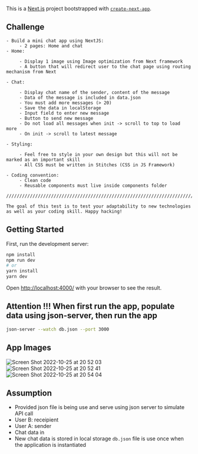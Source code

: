 This is a [Next.js](https://nextjs.org/) project bootstrapped with [`create-next-app`](https://github.com/vercel/next.js/tree/canary/packages/create-next-app).

## Challenge
```
- Build a mini chat app using NextJS:
     - 2 pages: Home and chat
- Home:

     - Display 1 image using Image optimization from Next framework
     - A button that will redirect user to the chat page using routing mechanism from Next

- Chat:

     - Display chat name of the sender, content of the message
     - Data of the message is included in data.json
     - You must add more messages (> 20)
     - Save the data in localStorage
     - Input field to enter new message
     - Button to send new message
     - Do not load all messages when init -> scroll to top to load more
     - On init -> scroll to latest message

- Styling:

     - Feel free to style in your own design but this will not be marked as an important skill
     - All CSS must be written in Stitches (CSS in JS Framework)

- Coding convention:
     - Clean code
     - Reusable components must live inside components folder

/////////////////////////////////////////////////////////////////////////////////////

The goal of this test is to test your adaptability to new technologies as well as your coding skill. Happy hacking!
```

## Getting Started

First, run the development server:

```bash
npm install
npm run dev
# or
yarn install
yarn dev
```

Open [http://localhost:4000/](http://localhost:4000/) with your browser to see the result.


## Attention !!! When first run the app, populate data using json-server, then run the app

```bash
json-server --watch db.json --port 3000
```

## App Images

![Screen Shot 2022-10-25 at 20 52 03](https://user-images.githubusercontent.com/72547907/197792844-65741df4-8d75-4247-aa91-0e6290be9a1d.png)
![Screen Shot 2022-10-25 at 20 52 41](https://user-images.githubusercontent.com/72547907/197792858-0cf76d0e-f028-4d2a-b355-f3be51a7653d.png)
![Screen Shot 2022-10-25 at 20 54 04](https://user-images.githubusercontent.com/72547907/197792867-fb7b4738-7e5d-4ce1-92ea-2faadb140a1c.png)

## Assumption
* Provided json file is being use and serve using json server to simulate API call
* User B: receipient
* User A: sender
* Chat data in 
* New chat data is stored in local storage
 `db.json` file is use once when the application is instantiated

